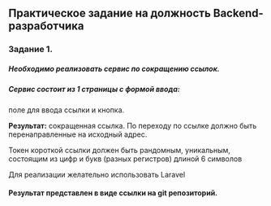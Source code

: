 ## Практическое задание на должность Backend-разработчика

### Задание 1.

##### Необходимо реализовать сервис по сокращению ссылок.

##### Сервис состоит из 1 страницы с формой ввода:

поле для ввода ссылки и кнопка.

<b>Результат:</b> сокращенная ссылка. По переходу по ссылке должно быть перенаправленные на исходный адрес.

Токен короткой ссылки должен быть рандомным, уникальным, состоящим из цифр и букв (разных регистров) длиной 6 символов

Для реализации желательно использовать Laravel

#### Результат представлен в виде ссылки на git репозиторий.
